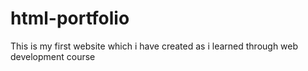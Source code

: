 # html-portfolio
This is my first website which i have created as i learned through web development course
